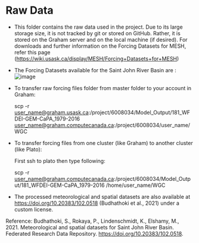 # Raw Data
- This folder contains the raw data used in the project. Due to its large storage size, it is not tracked by git or stored on GitHub. Rather, it is stored on the Graham server and on the local machine (if desired). For downloads and further information on the Forcing Datasets for MESH, refer this page (https://wiki.usask.ca/display/MESH/Forcing+Datasets+for+MESH)

- The Forcing Datasets available for the Saint John River Basin are : 
    ![image](https://user-images.githubusercontent.com/30961063/132728175-43f16c20-ead1-4ec9-a647-6d70c37b8461.png)

- To transfer raw forcing files folder from master folder to your account in Graham:

    scp -r user_name@graham.usask.ca:/project/6008034/Model_Output/181_WFDEI-GEM-CaPA_1979-2016 user_name@graham.computecanada.ca:/project/6008034/user_name/WGC

- To transfer forcing files from one cluster (like Graham) to another cluster (like Plato):

    First ssh to plato then type following:

    scp -r user_name@graham.computecanada.ca:/project/6008034/Model_Output/181_WFDEI-GEM-CaPA_1979-2016 /home/user_name/WGC 
    
- The processed meteorological and spatial datasets are also available at https://doi.org/10.20383/102.0518 (Budhathoki et al., 2021) under a custom license.


Reference:
Budhathoki, S., Rokaya, P., Lindenschmidt, K., Elshamy, M., 2021. Meteorological and
spatial datasets for Saint John River Basin. Federated Research Data Repository.
https://doi.org/10.20383/102.0518.


